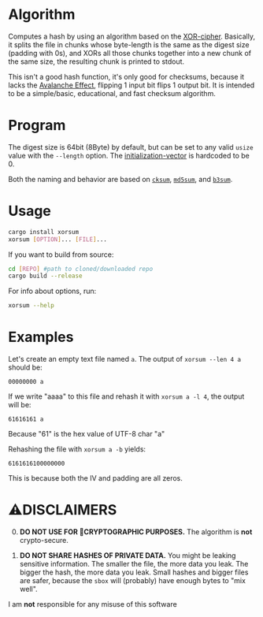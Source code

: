 # Algorithm
Computes a hash by using an algorithm based on the [XOR-cipher](https://en.wikipedia.org/wiki/XOR_cipher). Basically, it splits the file in chunks whose byte-length is the same as the digest size (padding with 0s), and XORs all those chunks together into a new chunk of the same size, the resulting chunk is printed to stdout.

This isn't a good hash function, it's only good for checksums, because it lacks the [Avalanche Effect](https://en.wikipedia.org/wiki/Avalanche_effect), flipping 1 input bit flips 1 output bit. It is intended to be a simple/basic, educational, and fast checksum algorithm.

# Program
The digest size is 64bit (8Byte) by default, but can be set to any valid `usize` value with the `--length` option. The [initialization-vector](https://en.wikipedia.org/wiki/Initialization_vector) is hardcoded to be 0.

Both the naming and behavior are based on  [`cksum`](https://en.wikipedia.org/wiki/Cksum), [`md5sum`](https://en.wikipedia.org/wiki/Md5sum), and [`b3sum`](https://github.com/BLAKE3-team/BLAKE3/tree/master/b3sum).

# Usage
```sh
cargo install xorsum
xorsum [OPTION]... [FILE]...
```

If you want to build from source:
```sh
cd [REPO] #path to cloned/downloaded repo
cargo build --release
```

For info about options, run:
```sh
xorsum --help
```

# Examples
Let's create an empty text file named `a`. The output of `xorsum --len 4 a` should be:
```
00000000 a
```

If we write "aaaa" to this file and rehash it with `xorsum a -l 4`, the output will be:
```
61616161 a
```
Because "61" is the hex value of UTF-8 char "a"

Rehashing the file with `xorsum a -b` yields:
```
6161616100000000
```
This is because both the IV and padding are all zeros.

# ⚠DISCLAIMERS
0. **DO NOT USE FOR 🔐CRYPTOGRAPHIC PURPOSES.** The algorithm is **not** crypto-secure.

1. **DO NOT SHARE HASHES OF PRIVATE DATA.** You might be leaking sensitive information. The smaller the file, the more data you leak. The bigger the hash, the more data you leak. Small hashes and bigger files are safer, because the `sbox` will (probably) have enough bytes to "mix well".

I am **not** responsible for any misuse of this software
